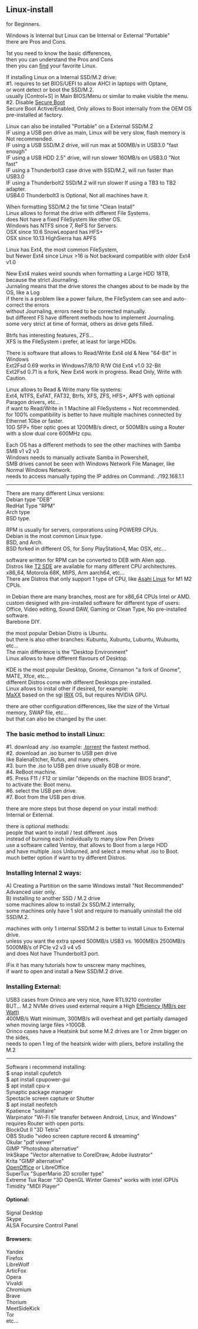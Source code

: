 ## Linux-install

for Beginners.</br>

Windows is Internal but Linux can be Internal or External "Portable" </br>
there are Pros and Cons. 

1st you need to know the basic differences,</br>
then you can understand the Pros and Cons</br>
then you can [find](https://distrowatch.com/) your favorite Linux.</br>

If installing Linux on a Internal SSD/M.2 drive: </br>
#1. requires to set BIOS/UEFI to allow AHCI in laptops with Optane,</br>
or wont detect or boot the SSD/M.2.</br>
usually [Control+S] in Main BIOS/Menu or similar to make visible the menu. </br>
#2. Disable [Secure Boot](https://learn.microsoft.com/en-us/windows-hardware/design/device-experiences/oem-secure-boot) </br>
Secure Boot Active/Enabled, Only allows to Boot internally from the OEM OS pre-installed at factory. </br>

Linux can also be installed "Portable" on a External SSD/M.2 </br>
IF using a USB pen drive as main, Linux will be very slow, flash memory is Not recommended. </br>
IF using a USB SSD/M.2 drive, will run max at 500MB/s in USB3.0 "fast enough" </br>
IF using a USB HDD 2.5" drive, will run slower 160MB/s on USB3.0 "Not fast" </br>
IF using a Thunderbolt3 case drive with SSD/M.2, will run faster than USB3.0 </br>
IF using a Thunderbolt2 SSD/M.2 will run slower If using a TB3 to TB2 adapter. </br>
USB4.0 Thunderbolt3 is Optional, Not all machines have it. </br>

When formatting SSD/M.2 the 1st time "Clean Install" </br>
Linux allows to format the drive with different File Systems. </br>
does Not have a fixed FileSystem like other OS. </br>
Windows has NTFS since 7, ReFS for Servers. </br>
OSX since 10.6 SnowLeopard has HFS+ </br>
OSX since 10.13 HighSierra has APFS </br>

Linux has Ext4, the most common FileSystem, </br>
but Newer Ext4 since Linux >16 is Not backward compatible with older Ext4 v1.0 </br>

New Ext4 makes weird sounds when formatting a Large HDD 18TB, because the strict Journaling. </br>
Jurnaling means that the drive stores the changes about to be made by the OS, like a Log </br>
if there is a problem like a power failure, the FileSystem can see and auto-correct the errors </br>
without Journaling, errors need to be corrected manually. </br>
but different FS have different methods how to implement Journaling. </br>
some very strict at time of format, others as drive gets filled. </br>

Btrfs has interesting features, ZFS... </br>
XFS is the FileSystem i prefer, at least for large HDDs. </br>

There is software that allows to Read/Write Ext4 old & New "64-Bit" in Windows </br>
Ext2Fsd 0.69 works in Windows7/8/10 R/W Old Ext4 v1.0 32-Bit </br>
Ext2Fsd 0.71 is a fork, New Ext4 work in progress. Read Only, Write with Caution. </br>

Linux allows to Read & Write many file systems: </br>
Ext4, NTFS, ExFAT, FAT32, Btrfs, XFS, ZFS, HFS+, APFS with optional Paragon drivers, etc... </br>
if want to Read/Write in 1 Machine all FileSystems = Not recommended. </br>
for 100% compatibility is better to have multiple machines connected by Ethernet 1Gbe or faster. </br>
10G SFP+ fiber optic goes at 1200MB/s direct, or 500MB/s using a Router with a slow dual core 600MHz cpu. </br>

Each OS has a different methods to see the other machines with Samba SMB v1 v2 v3 </br>
Windows needs to manually activate Samba in Powershell, </br>
SMB drives cannot be seen with Windows Network File Manager, like Normal Windows Network. </br>
needs to access manually typing the IP addres on Command: ./192.168.1.1 </br>

------------------

There are many different Linux versions: </br>
Debian type "DEB" </br>
RedHat Type "RPM" </br>
Arch type </br>
BSD type. </br>

RPM is usually for servers, corporations using POWER9 CPUs. </br>
Debian is the most common Linux type. </br>
BSD, and Arch. </br>
BSD forked in different OS, for Sony PlayStation4, Mac OSX, etc... </br>

software written for RPM can be converted to DEB with Alien app. </br>
Distros like [T2 SDE](https://t2sde.org/download/) are available for many different CPU architectures. </br>
x86_64, Motorola 68K, MIPS, Arm aarch64, etc... </br>
There are Distros that only support 1 type of CPU, like [Asahi Linux](https://asahilinux.org/about/) for M1 M2 CPUs.

in Debian there are many branches, most are for x86_64 CPUs Intel or AMD. </br>
custom designed with pre-installed software for different type of users: </br>
Office, Video editing, Sound DAW, Gaming or Clean Type, No pre-installed software. </br>
Barebone DIY. </br>

the most popular Debian Distro is Ubuntu. </br>
but there is also other branches: Kubuntu, Xubuntu, Lubuntu, Wubuntu, etc... </br>
The main difference is the "Desktop Environment" </br>
Linux allows to have different flavours of Desktop. </br>
 
KDE is the most popular Desktop, Gnome, Cinnamon "a fork of Gnome", MATE, Xfce, etc... </br>
different Distros come with different Desktops pre-installed. </br>
Linux allows to instal other if desired, for example: </br>
[MaXX](https://docs.maxxinteractive.com/) based on the sgi [IRIX](https://en.wikipedia.org/wiki/IRIX) OS, but requires NVIDIA GPU. </br>

there are other configuration differences, like the size of the Virtual memory, SWAP file, etc... </br>
but that can also be changed by the user. </br>


### The basic method to install Linux: </br>
#1. download any .iso example: [.torrent](https://kubuntu.org/alternative-downloads/) the fastest method. </br>
#2. download an .iso burner to USB pen drive </br>
like BalenaEtcher, Rufus, and many others. </br>
#3. burn the .iso to USB pen drive usually 8GB or more. </br>
#4. ReBoot machine. </br>
#5. Press F11 / F12 or similar "depends on the machine BIOS brand", </br>
to activate the: Boot menu. </br>
#6. select the USB pen drive. </br>
#7. Boot from the USB pen drive.  </br>

there are more steps but those depend on your install method: </br>
Internal or External. </br>

there is optional methods: </br>
people that want to install / test different .isos </br>
instead of burning each individually to many slow Pen Drives </br>
use a software called Ventoy, that allows to Boot from a large HDD </br>
and have multiple .isos Unburned, and select a menu what .iso to Boot. </br>
much better option if want to try different Distros. </br>

### Installing Internal 2 ways: </br>

A) Creating a Partition on the same Windows install "Not Recommended" Advanced user only. </br>
B) installing to another SSD / M.2 drive </br>
some machines allow to install 2x SSD/M.2 internally, </br>
some machines only have 1 slot and require to manually uninstall the old SSD/M.2. </br>

machines with only 1 internal SSD/M.2 is better to install Linux to External drive. </br>
unless you want the extra speed 500MB/s USB3 vs. 1600MB/s 2500MB/s 5000MB/s of PCIe v2 v3 v4 v5 </br>
and does Not have Thunderbolt3 port. </br>

iFix it has many tutorials how to unscrew many machines, </br>
if want to open and install a New SSD/M.2 drive. </br>

### Installing External:

USB3 cases from Orinco are very nice, have RTL9210 controller </br>
BUT... M.2 NVMe drives used external require a High [Efficiency (MB/s per Watt)](https://www.tomshardware.com/reviews/pny-xlr8-cs3140-ssd-review/2) </br>
400MB/s Watt minimum, 300MB/s will overheat and get partially damaged when moving large files >100GB. </br>
Orinco cases have a Heatsink but some M.2 drives are 1 or 2mm bigger on the sides, </br>
needs to open 1 leg of the heatsink wider with pliers, before installing the M.2 </br>

----------------------

Software i recommend installing: </br>
$ snap install cpufetch </br>
$ apt install cpupower-gui </br>
$ apt install cpu-x </br>
Synaptic package manager </br>
Spectacle screen capture or Shutter </br>
$ apt install neofetch </br> 
Kpatience "solitaire" </br>
Warpinator "Wi-Fi file transfer between Android, Linux, and Windows" requires Router with open ports. </br>
BlockOut II "3D Tetris" </br>
OBS Studio "video screen capture record & streaming" </br>
Okular "pdf viewer" </br>
GIMP "Photoshop alternative" </br>
InkSkape "Vector alternative to CorelDraw, Adobe ilustrator" </br>
Krita "GIMP alternative"  </br>
[OpenOffice](https://www.openoffice.org/download/index.html) or LibreOffice </br>
SuperTux "SuperMario 2D scroller type" </br>
Extreme Tux Racer "3D OpenGL Winter Games" works with intel iGPUs </br>
Timidity "MIDI Player" </br>

#### Optional: </br>
Signal Desktop </br>
Skype </br>
ALSA Focursire Control Panel </br>

#### Browsers: </br>
Yandex </br>
Firefox </br>
LibreWolf </br>
ArticFox </br>
Opera </br>
Vivaldi </br>
Chromium </br>
Brave </br>
Thorium </br>
MeetSideKick </br>
Tor </br>
etc... </br>
